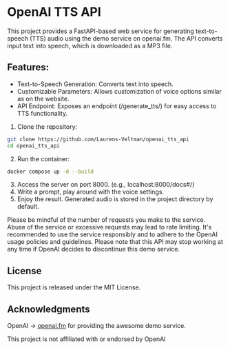 # OpenAI TTS API

This project provides a FastAPI-based web service for generating text-to-speech (TTS) audio using the demo service on 
openai.fm. The API converts input text into speech, which is downloaded as a MP3 file.

## Features:
- Text-to-Speech Generation: Converts text into speech.
- Customizable Parameters: Allows customization of voice options similar as on the website.
- API Endpoint: Exposes an endpoint (/generate_tts/) for easy access to TTS functionality.

1. Clone the repository:
```bash
git clone https://github.com/Laurens-Veltman/openai_tts_api
cd openai_tts_api
```
2. Run the container:
```bash
docker compose up -d --build
```
3. Access the server on port 8000. (e.g., localhost:8000/docs#/)
4. Write a prompt, play around with the voice settings.
5. Enjoy the result. Generated audio is stored in the project directory by default.

Please be mindful of the number of requests you make to the service. Abuse of the service or excessive 
requests may lead to rate limiting. It's recommended to use the service responsibly and to adhere to the OpenAI usage 
policies and guidelines. Please note that this API may stop working at any time if 
OpenAI decides to discontinue this demo service.

## License
This project is released under the MIT License.
## Acknowledgments
OpenAI -> [openai.fm](https://www.openai.fm/) for providing the awesome demo service.

This project is not affiliated with or endorsed by OpenAI
